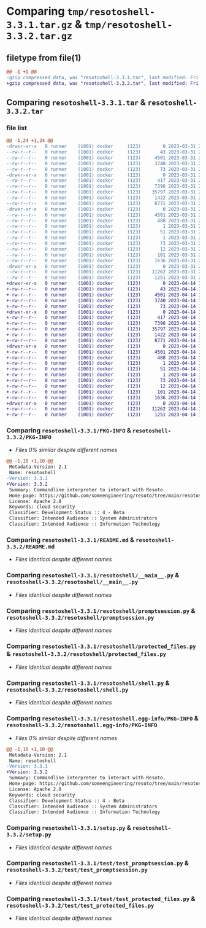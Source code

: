 # Comparing `tmp/resotoshell-3.3.1.tar.gz` & `tmp/resotoshell-3.3.2.tar.gz`

## filetype from file(1)

```diff
@@ -1 +1 @@
-gzip compressed data, was "resotoshell-3.3.1.tar", last modified: Fri Mar 31 23:53:41 2023, max compression
+gzip compressed data, was "resotoshell-3.3.2.tar", last modified: Fri Apr 14 16:18:21 2023, max compression
```

## Comparing `resotoshell-3.3.1.tar` & `resotoshell-3.3.2.tar`

### file list

```diff
@@ -1,24 +1,24 @@
-drwxr-xr-x   0 runner    (1001) docker     (123)        0 2023-03-31 23:53:41.109976 resotoshell-3.3.1/
--rw-r--r--   0 runner    (1001) docker     (123)       43 2023-03-31 23:51:14.000000 resotoshell-3.3.1/MANIFEST.in
--rw-r--r--   0 runner    (1001) docker     (123)     4501 2023-03-31 23:53:41.109976 resotoshell-3.3.1/PKG-INFO
--rw-r--r--   0 runner    (1001) docker     (123)     3740 2023-03-31 23:51:14.000000 resotoshell-3.3.1/README.md
--rw-r--r--   0 runner    (1001) docker     (123)       73 2023-03-31 23:51:14.000000 resotoshell-3.3.1/requirements.txt
-drwxr-xr-x   0 runner    (1001) docker     (123)        0 2023-03-31 23:53:41.109976 resotoshell-3.3.1/resotoshell/
--rw-r--r--   0 runner    (1001) docker     (123)      417 2023-03-31 23:51:14.000000 resotoshell-3.3.1/resotoshell/__init__.py
--rw-r--r--   0 runner    (1001) docker     (123)     7396 2023-03-31 23:51:14.000000 resotoshell-3.3.1/resotoshell/__main__.py
--rw-r--r--   0 runner    (1001) docker     (123)    35797 2023-03-31 23:51:14.000000 resotoshell-3.3.1/resotoshell/promptsession.py
--rw-r--r--   0 runner    (1001) docker     (123)     1422 2023-03-31 23:51:14.000000 resotoshell-3.3.1/resotoshell/protected_files.py
--rw-r--r--   0 runner    (1001) docker     (123)     8771 2023-03-31 23:51:14.000000 resotoshell-3.3.1/resotoshell/shell.py
-drwxr-xr-x   0 runner    (1001) docker     (123)        0 2023-03-31 23:53:41.109976 resotoshell-3.3.1/resotoshell.egg-info/
--rw-r--r--   0 runner    (1001) docker     (123)     4501 2023-03-31 23:53:41.000000 resotoshell-3.3.1/resotoshell.egg-info/PKG-INFO
--rw-r--r--   0 runner    (1001) docker     (123)      488 2023-03-31 23:53:41.000000 resotoshell-3.3.1/resotoshell.egg-info/SOURCES.txt
--rw-r--r--   0 runner    (1001) docker     (123)        1 2023-03-31 23:53:41.000000 resotoshell-3.3.1/resotoshell.egg-info/dependency_links.txt
--rw-r--r--   0 runner    (1001) docker     (123)       51 2023-03-31 23:53:41.000000 resotoshell-3.3.1/resotoshell.egg-info/entry_points.txt
--rw-r--r--   0 runner    (1001) docker     (123)        1 2023-03-31 23:53:41.000000 resotoshell-3.3.1/resotoshell.egg-info/not-zip-safe
--rw-r--r--   0 runner    (1001) docker     (123)       73 2023-03-31 23:53:41.000000 resotoshell-3.3.1/resotoshell.egg-info/requires.txt
--rw-r--r--   0 runner    (1001) docker     (123)       12 2023-03-31 23:53:41.000000 resotoshell-3.3.1/resotoshell.egg-info/top_level.txt
--rw-r--r--   0 runner    (1001) docker     (123)      101 2023-03-31 23:53:41.109976 resotoshell-3.3.1/setup.cfg
--rw-r--r--   0 runner    (1001) docker     (123)     1636 2023-03-31 23:51:14.000000 resotoshell-3.3.1/setup.py
-drwxr-xr-x   0 runner    (1001) docker     (123)        0 2023-03-31 23:53:41.109976 resotoshell-3.3.1/test/
--rw-r--r--   0 runner    (1001) docker     (123)    11262 2023-03-31 23:51:14.000000 resotoshell-3.3.1/test/test_promptsession.py
--rw-r--r--   0 runner    (1001) docker     (123)     1251 2023-03-31 23:51:14.000000 resotoshell-3.3.1/test/test_protected_files.py
+drwxr-xr-x   0 runner    (1001) docker     (123)        0 2023-04-14 16:18:21.355137 resotoshell-3.3.2/
+-rw-r--r--   0 runner    (1001) docker     (123)       43 2023-04-14 16:15:45.000000 resotoshell-3.3.2/MANIFEST.in
+-rw-r--r--   0 runner    (1001) docker     (123)     4501 2023-04-14 16:18:21.355137 resotoshell-3.3.2/PKG-INFO
+-rw-r--r--   0 runner    (1001) docker     (123)     3740 2023-04-14 16:15:45.000000 resotoshell-3.3.2/README.md
+-rw-r--r--   0 runner    (1001) docker     (123)       73 2023-04-14 16:15:45.000000 resotoshell-3.3.2/requirements.txt
+drwxr-xr-x   0 runner    (1001) docker     (123)        0 2023-04-14 16:18:21.355137 resotoshell-3.3.2/resotoshell/
+-rw-r--r--   0 runner    (1001) docker     (123)      417 2023-04-14 16:15:45.000000 resotoshell-3.3.2/resotoshell/__init__.py
+-rw-r--r--   0 runner    (1001) docker     (123)     7396 2023-04-14 16:15:45.000000 resotoshell-3.3.2/resotoshell/__main__.py
+-rw-r--r--   0 runner    (1001) docker     (123)    35797 2023-04-14 16:15:45.000000 resotoshell-3.3.2/resotoshell/promptsession.py
+-rw-r--r--   0 runner    (1001) docker     (123)     1422 2023-04-14 16:15:45.000000 resotoshell-3.3.2/resotoshell/protected_files.py
+-rw-r--r--   0 runner    (1001) docker     (123)     8771 2023-04-14 16:15:45.000000 resotoshell-3.3.2/resotoshell/shell.py
+drwxr-xr-x   0 runner    (1001) docker     (123)        0 2023-04-14 16:18:21.355137 resotoshell-3.3.2/resotoshell.egg-info/
+-rw-r--r--   0 runner    (1001) docker     (123)     4501 2023-04-14 16:18:21.000000 resotoshell-3.3.2/resotoshell.egg-info/PKG-INFO
+-rw-r--r--   0 runner    (1001) docker     (123)      488 2023-04-14 16:18:21.000000 resotoshell-3.3.2/resotoshell.egg-info/SOURCES.txt
+-rw-r--r--   0 runner    (1001) docker     (123)        1 2023-04-14 16:18:21.000000 resotoshell-3.3.2/resotoshell.egg-info/dependency_links.txt
+-rw-r--r--   0 runner    (1001) docker     (123)       51 2023-04-14 16:18:21.000000 resotoshell-3.3.2/resotoshell.egg-info/entry_points.txt
+-rw-r--r--   0 runner    (1001) docker     (123)        1 2023-04-14 16:18:21.000000 resotoshell-3.3.2/resotoshell.egg-info/not-zip-safe
+-rw-r--r--   0 runner    (1001) docker     (123)       73 2023-04-14 16:18:21.000000 resotoshell-3.3.2/resotoshell.egg-info/requires.txt
+-rw-r--r--   0 runner    (1001) docker     (123)       12 2023-04-14 16:18:21.000000 resotoshell-3.3.2/resotoshell.egg-info/top_level.txt
+-rw-r--r--   0 runner    (1001) docker     (123)      101 2023-04-14 16:18:21.355137 resotoshell-3.3.2/setup.cfg
+-rw-r--r--   0 runner    (1001) docker     (123)     1636 2023-04-14 16:15:45.000000 resotoshell-3.3.2/setup.py
+drwxr-xr-x   0 runner    (1001) docker     (123)        0 2023-04-14 16:18:21.355137 resotoshell-3.3.2/test/
+-rw-r--r--   0 runner    (1001) docker     (123)    11262 2023-04-14 16:15:45.000000 resotoshell-3.3.2/test/test_promptsession.py
+-rw-r--r--   0 runner    (1001) docker     (123)     1251 2023-04-14 16:15:45.000000 resotoshell-3.3.2/test/test_protected_files.py
```

### Comparing `resotoshell-3.3.1/PKG-INFO` & `resotoshell-3.3.2/PKG-INFO`

 * *Files 0% similar despite different names*

```diff
@@ -1,10 +1,10 @@
 Metadata-Version: 2.1
 Name: resotoshell
-Version: 3.3.1
+Version: 3.3.2
 Summary: Commandline interpreter to interact with Resoto.
 Home-page: https://github.com/someengineering/resoto/tree/main/resotoshell
 License: Apache 2.0
 Keywords: cloud security
 Classifier: Development Status :: 4 - Beta
 Classifier: Intended Audience :: System Administrators
 Classifier: Intended Audience :: Information Technology
```

### Comparing `resotoshell-3.3.1/README.md` & `resotoshell-3.3.2/README.md`

 * *Files identical despite different names*

### Comparing `resotoshell-3.3.1/resotoshell/__main__.py` & `resotoshell-3.3.2/resotoshell/__main__.py`

 * *Files identical despite different names*

### Comparing `resotoshell-3.3.1/resotoshell/promptsession.py` & `resotoshell-3.3.2/resotoshell/promptsession.py`

 * *Files identical despite different names*

### Comparing `resotoshell-3.3.1/resotoshell/protected_files.py` & `resotoshell-3.3.2/resotoshell/protected_files.py`

 * *Files identical despite different names*

### Comparing `resotoshell-3.3.1/resotoshell/shell.py` & `resotoshell-3.3.2/resotoshell/shell.py`

 * *Files identical despite different names*

### Comparing `resotoshell-3.3.1/resotoshell.egg-info/PKG-INFO` & `resotoshell-3.3.2/resotoshell.egg-info/PKG-INFO`

 * *Files 0% similar despite different names*

```diff
@@ -1,10 +1,10 @@
 Metadata-Version: 2.1
 Name: resotoshell
-Version: 3.3.1
+Version: 3.3.2
 Summary: Commandline interpreter to interact with Resoto.
 Home-page: https://github.com/someengineering/resoto/tree/main/resotoshell
 License: Apache 2.0
 Keywords: cloud security
 Classifier: Development Status :: 4 - Beta
 Classifier: Intended Audience :: System Administrators
 Classifier: Intended Audience :: Information Technology
```

### Comparing `resotoshell-3.3.1/setup.py` & `resotoshell-3.3.2/setup.py`

 * *Files identical despite different names*

### Comparing `resotoshell-3.3.1/test/test_promptsession.py` & `resotoshell-3.3.2/test/test_promptsession.py`

 * *Files identical despite different names*

### Comparing `resotoshell-3.3.1/test/test_protected_files.py` & `resotoshell-3.3.2/test/test_protected_files.py`

 * *Files identical despite different names*

